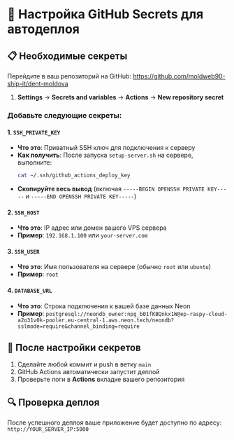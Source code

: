 # 🔐 Настройка GitHub Secrets для автодеплоя

## 📋 Необходимые секреты

Перейдите в ваш репозиторий на GitHub: https://github.com/moldweb90-ship-it/dent-moldova

1. **Settings** → **Secrets and variables** → **Actions** → **New repository secret**

### Добавьте следующие секреты:

#### 1. `SSH_PRIVATE_KEY`
- **Что это**: Приватный SSH ключ для подключения к серверу
- **Как получить**: После запуска `setup-server.sh` на сервере, выполните:
  ```bash
  cat ~/.ssh/github_actions_deploy_key
  ```
- **Скопируйте весь вывод** (включая `-----BEGIN OPENSSH PRIVATE KEY-----` и `-----END OPENSSH PRIVATE KEY-----`)

#### 2. `SSH_HOST`
- **Что это**: IP адрес или домен вашего VPS сервера
- **Пример**: `192.168.1.100` или `your-server.com`

#### 3. `SSH_USER`
- **Что это**: Имя пользователя на сервере (обычно `root` или `ubuntu`)
- **Пример**: `root`

#### 4. `DATABASE_URL`
- **Что это**: Строка подключения к вашей базе данных Neon
- **Пример**: `postgresql://neondb_owner:npg_b01fKBQnkx1W@ep-raspy-cloud-a2o31v0k-pooler.eu-central-1.aws.neon.tech/neondb?sslmode=require&channel_binding=require`

## 🚀 После настройки секретов

1. Сделайте любой коммит и push в ветку `main`
2. GitHub Actions автоматически запустит деплой
3. Проверьте логи в **Actions** вкладке вашего репозитория

## 🔍 Проверка деплоя

После успешного деплоя ваше приложение будет доступно по адресу:
`http://YOUR_SERVER_IP:5000`
